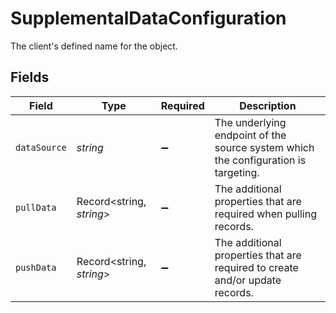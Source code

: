 # SupplementalDataConfiguration

The client's defined name for the object.


## Fields

| Field                                                                               | Type                                                                                | Required                                                                            | Description                                                                         |
| ----------------------------------------------------------------------------------- | ----------------------------------------------------------------------------------- | ----------------------------------------------------------------------------------- | ----------------------------------------------------------------------------------- |
| `dataSource`                                                                        | *string*                                                                            | :heavy_minus_sign:                                                                  | The underlying endpoint of the source system which the configuration is targeting.  |
| `pullData`                                                                          | Record<string, *string*>                                                            | :heavy_minus_sign:                                                                  | The additional properties that are required when pulling records.                   |
| `pushData`                                                                          | Record<string, *string*>                                                            | :heavy_minus_sign:                                                                  | The additional properties that are required to create and/or update records.        |